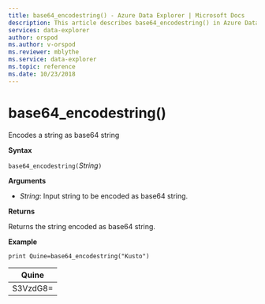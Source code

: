 ```yaml
---
title: base64_encodestring() - Azure Data Explorer | Microsoft Docs
description: This article describes base64_encodestring() in Azure Data Explorer.
services: data-explorer
author: orspod
ms.author: v-orspod
ms.reviewer: mblythe
ms.service: data-explorer
ms.topic: reference
ms.date: 10/23/2018
---
```

# base64_encodestring()

Encodes a string as base64 string

**Syntax**

`base64_encodestring(`*String*`)`

**Arguments**

* *String*: Input string to be encoded as base64 string.

**Returns**

Returns the string encoded as base64 string.

**Example**

```kusto
print Quine=base64_encodestring("Kusto")
```

|Quine   |
|--------|
|S3VzdG8=|
